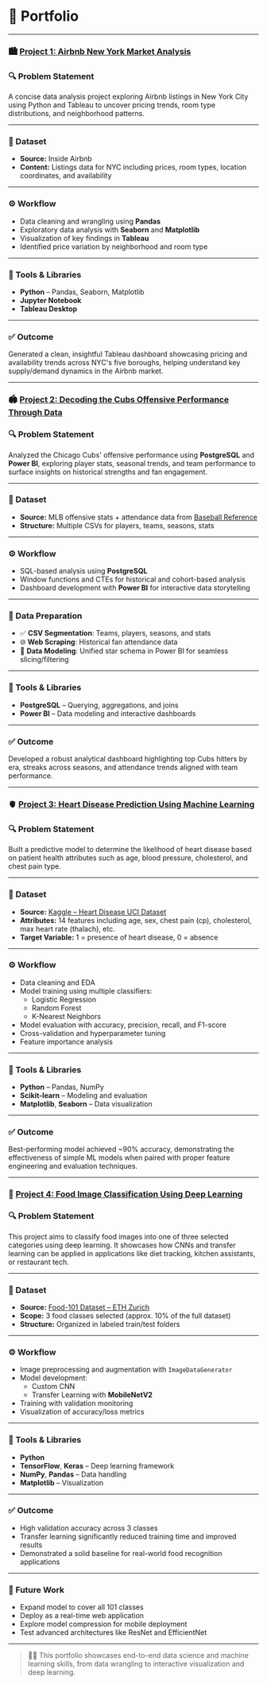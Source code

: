 # 📁 Portfolio

---

### 🏙️ [Project 1: Airbnb New York Market Analysis](https://github.com/matmarcinek/AirBnb)

### 🔍 Problem Statement  
A concise data analysis project exploring Airbnb listings in New York City using Python and Tableau to uncover pricing trends, room type distributions, and neighborhood patterns.

---

### 🧾 Dataset  
- **Source:** Inside Airbnb  
- **Content:** Listings data for NYC including prices, room types, location coordinates, and availability

---

### ⚙️ Workflow  
- Data cleaning and wrangling using **Pandas**  
- Exploratory data analysis with **Seaborn** and **Matplotlib**  
- Visualization of key findings in **Tableau**  
- Identified price variation by neighborhood and room type

---

### 🧪 Tools & Libraries  
- **Python** – Pandas, Seaborn, Matplotlib  
- **Jupyter Notebook**  
- **Tableau Desktop**

---

### ✅ Outcome  
Generated a clean, insightful Tableau dashboard showcasing pricing and availability trends across NYC's five boroughs, helping understand key supply/demand dynamics in the Airbnb market.

---

### 🏟️ [Project 2: Decoding the Cubs Offensive Performance Through Data](https://github.com/matmarcinek/Decoding-the-Cubs-Offensive-Performance-Through-Data)

### 🔍 Problem Statement  
Analyzed the Chicago Cubs' offensive performance using **PostgreSQL** and **Power BI**, exploring player stats, seasonal trends, and team performance to surface insights on historical strengths and fan engagement.

---

### 🧾 Dataset  
- **Source:** MLB offensive stats + attendance data from [Baseball Reference](https://www.baseball-reference.com/teams/CHC/attend.shtml)  
- **Structure:** Multiple CSVs for players, teams, seasons, stats

---

### ⚙️ Workflow  
- SQL-based analysis using **PostgreSQL**  
- Window functions and CTEs for historical and cohort-based analysis  
- Dashboard development with **Power BI** for interactive data storytelling

---

### 🔄 Data Preparation  
- ✅ **CSV Segmentation**: Teams, players, seasons, and stats  
- 🌐 **Web Scraping**: Historical fan attendance data  
- 🔗 **Data Modeling**: Unified star schema in Power BI for seamless slicing/filtering

---

### 🧪 Tools & Libraries  
- **PostgreSQL** – Querying, aggregations, and joins  
- **Power BI** – Data modeling and interactive dashboards

---

### ✅ Outcome  
Developed a robust analytical dashboard highlighting top Cubs hitters by era, streaks across seasons, and attendance trends aligned with team performance.

---

### 🫀 [Project 3: Heart Disease Prediction Using Machine Learning](https://github.com/matmarcinek/Heart-Disease-Prediction-using-Machine-Learning)

### 🔍 Problem Statement  
Built a predictive model to determine the likelihood of heart disease based on patient health attributes such as age, blood pressure, cholesterol, and chest pain type.

---

### 🧾 Dataset  
- **Source:** [Kaggle – Heart Disease UCI Dataset](https://www.kaggle.com/datasets/ronitf/heart-disease-uci)  
- **Attributes:** 14 features including age, sex, chest pain (cp), cholesterol, max heart rate (thalach), etc.  
- **Target Variable:** 1 = presence of heart disease, 0 = absence

---

### ⚙️ Workflow  
- Data cleaning and EDA  
- Model training using multiple classifiers:
  - Logistic Regression  
  - Random Forest  
  - K-Nearest Neighbors  
- Model evaluation with accuracy, precision, recall, and F1-score  
- Cross-validation and hyperparameter tuning  
- Feature importance analysis

---

### 🧪 Tools & Libraries  
- **Python** – Pandas, NumPy  
- **Scikit-learn** – Modeling and evaluation  
- **Matplotlib**, **Seaborn** – Data visualization

---

### ✅ Outcome  
Best-performing model achieved ~90% accuracy, demonstrating the effectiveness of simple ML models when paired with proper feature engineering and evaluation techniques.

---

### 🍔 [Project 4: Food Image Classification Using Deep Learning](https://github.com/yourusername/food-image-classification)

### 🔍 Problem Statement  
This project aims to classify food images into one of three selected categories using deep learning. It showcases how CNNs and transfer learning can be applied in applications like diet tracking, kitchen assistants, or restaurant tech.

---

### 🧾 Dataset  
- **Source:** [Food-101 Dataset – ETH Zurich](https://data.vision.ee.ethz.ch/cvl/datasets_extra/food-101/)  
- **Scope:** 3 food classes selected (approx. 10% of the full dataset)  
- **Structure:** Organized in labeled train/test folders

---

### ⚙️ Workflow  
- Image preprocessing and augmentation with `ImageDataGenerator`  
- Model development:  
  - Custom CNN  
  - Transfer Learning with **MobileNetV2**  
- Training with validation monitoring  
- Visualization of accuracy/loss metrics

---

### 🧪 Tools & Libraries  
- **Python**  
- **TensorFlow**, **Keras** – Deep learning framework  
- **NumPy**, **Pandas** – Data handling  
- **Matplotlib** – Visualization

---

### ✅ Outcome  
- High validation accuracy across 3 classes  
- Transfer learning significantly reduced training time and improved results  
- Demonstrated a solid baseline for real-world food recognition applications

---

### 🚀 Future Work  
- Expand model to cover all 101 classes  
- Deploy as a real-time web application  
- Explore model compression for mobile deployment  
- Test advanced architectures like ResNet and EfficientNet

---

> 👨‍💻 This portfolio showcases end-to-end data science and machine learning skills, from data wrangling to interactive visualization and deep learning.






